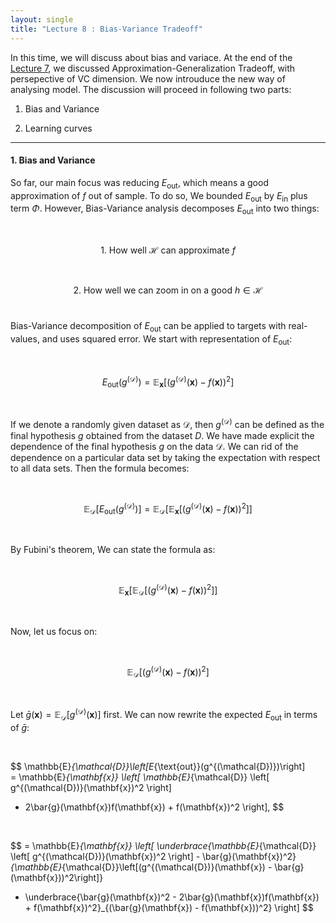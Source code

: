 ```yaml
---
layout: single
title: "Lecture 8 : Bias-Variance Tradeoff"
---
```


In this time, we will discuss about bias and variace. At the end of the [Lecture 7](https://isopink.github.io/VC-Dimension/), we discussed Approximation-Generalization Tradeoff, with persepective of VC dimension. We now introuduce the new way of analysing model. The discussion will proceed in following two parts: 

1. Bias and Variance

2. Learning curves

---

#### 1. Bias and Variance 

So far, our main focus was reducing $E_{\text{out}}$, which means a good approximation of $f$ out of sample. To do so, We bounded $E_{\text{out}}$ by $E_{\text{in}}$ plus term $\Phi$. However, Bias-Variance analysis decomposes $E_{\text{out}}$ into two things: 

<div align="center">

<br>  

$$
1.\ \text{How well } \mathcal{H} \text{ can approximate } f  
$$

<br>

$$
2.\ \text{How well we can zoom in on a good } h \in \mathcal{H}  
$$
<br>

</div>

Bias-Variance decomposition of $E_{\text{out}}$ can be applied to targets with real-values, and uses squared error. We start with representation of $E_{\text{out}}$:

<br>  

$$
E_{\text{out}}(g^{(\mathcal{D})}) = \mathbb{E}_{\mathbf{x}} \left[ \left( g^{(\mathcal{D})}(\mathbf{x}) - f(\mathbf{x}) \right)^2 \right]  
$$

<br>

If we denote a randomly given dataset as $\mathcal{D}$, then $g^{(\mathcal{D})}$ can be defined as the final hypothesis $g$ obtained from the dataset $D$. We have made explicit the dependence of the final hypothesis $g$ on the data $\mathcal{D}$. We can rid of the dependence on a particular data set by taking the expectation with respect to all data sets. Then the formula becomes: 

<br>

$$
\mathbb{E}_{\mathcal{D}} \left[ E_{\text{out}}(g^{(\mathcal{D})}) \right] = \mathbb{E}_{\mathcal{D}} \left[ \mathbb{E}_{\mathbf{x}} \left[ \left( g^{(\mathcal{D})}(\mathbf{x}) - f(\mathbf{x}) \right)^2 \right] \right]  
$$

<br>

By Fubini's theorem, We can state the formula as: 

<br>

$$
\mathbb{E}_{\mathbf{x}} \left[ \mathbb{E}_{\mathcal{D}} \left[ \left( g^{(\mathcal{D})}(\mathbf{x}) - f(\mathbf{x}) \right)^2 \right] \right]  
$$

<br>

Now, let us focus on:

<br>

$$  
\mathbb{E}_{\mathcal{D}} \left[ \left( g^{(\mathcal{D})}(\mathbf{x}) - f(\mathbf{x}) \right)^2 \right]  
$$

<br>

Let $\bar{g}(\mathbf{x}) = \mathbb{E}_{\mathcal{D}} \left[ g^{(\mathcal{D})}(\mathbf{x}) \right]$ first. We can now rewrite the expected $E_{\text{out}}$ in terms of $\bar{g}$:

<br>

$$
\mathbb{E}_{\mathcal{D}}\left[E_{\text{out}}(g^{(\mathcal{D})})\right]  
= \mathbb{E}_{\mathbf{x}} \left[ \mathbb{E}_{\mathcal{D}} \left[ g^{(\mathcal{D})}(\mathbf{x})^2 \right]  
- 2\bar{g}(\mathbf{x})f(\mathbf{x}) + f(\mathbf{x})^2 \right],
$$

<br>

$$
= \mathbb{E}_{\mathbf{x}} \left[
\underbrace{\mathbb{E}_{\mathcal{D}} \left[ g^{(\mathcal{D})}(\mathbf{x})^2 \right] - \bar{g}(\mathbf{x})^2}_{\mathbb{E}_{\mathcal{D}}\left[(g^{(\mathcal{D})}(\mathbf{x}) - \bar{g}(\mathbf{x}))^2\right]}
+ \underbrace{\bar{g}(\mathbf{x})^2 - 2\bar{g}(\mathbf{x})f(\mathbf{x}) + f(\mathbf{x})^2}_{(\bar{g}(\mathbf{x}) - f(\mathbf{x}))^2}
\right]
$$

<br>

